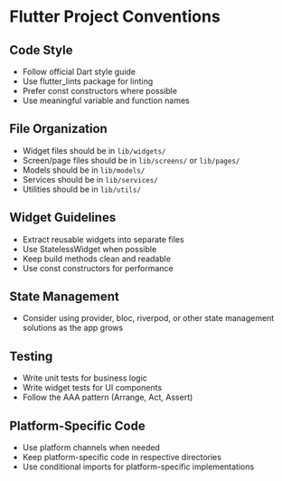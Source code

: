 # Flutter Project Conventions

## Code Style
- Follow official Dart style guide
- Use flutter_lints package for linting
- Prefer const constructors where possible
- Use meaningful variable and function names

## File Organization
- Widget files should be in `lib/widgets/`
- Screen/page files should be in `lib/screens/` or `lib/pages/`
- Models should be in `lib/models/`
- Services should be in `lib/services/`
- Utilities should be in `lib/utils/`

## Widget Guidelines
- Extract reusable widgets into separate files
- Use StatelessWidget when possible
- Keep build methods clean and readable
- Use const constructors for performance

## State Management
- Consider using provider, bloc, riverpod, or other state management solutions as the app grows

## Testing
- Write unit tests for business logic
- Write widget tests for UI components
- Follow the AAA pattern (Arrange, Act, Assert)

## Platform-Specific Code
- Use platform channels when needed
- Keep platform-specific code in respective directories
- Use conditional imports for platform-specific implementations
